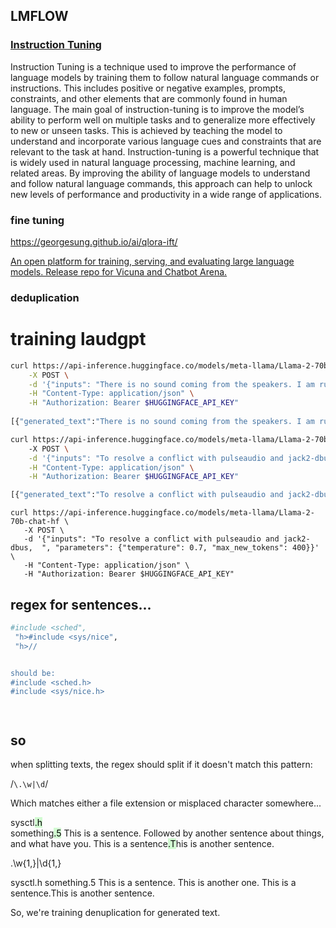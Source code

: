 ---
---





## LMFLOW

### [Instruction Tuning](https://optimalscale.github.io/LMFlow/#instruction-tuning "Permalink to this heading")




Instruction Tuning is a technique used to improve the performance of language models by training them to follow natural language commands or instructions. This includes positive or negative examples, prompts, constraints, and other elements that are commonly found in human language. The main goal of instruction-tuning is to improve the model’s ability to perform well on multiple tasks and to generalize more effectively to new or unseen tasks. This is achieved by teaching the model to understand and incorporate various language cues and constraints that are relevant to the task at hand. Instruction-tuning is a powerful technique that is widely used in natural language processing, machine learning, and related areas. By improving the ability of language models to understand and follow natural language commands, this approach can help to unlock new levels of performance and productivity in a wide range of applications.

### fine tuning

https://georgesung.github.io/ai/qlora-ift/



[An open platform for training, serving, and evaluating large language models. Release repo for Vicuna and Chatbot Arena.](https://github.com/lm-sys/FastChat/)


### deduplication


# training laudgpt



```bash
curl https://api-inference.huggingface.co/models/meta-llama/Llama-2-70b-chat-hf \
    -X POST \
    -d '{"inputs": "There is no sound coming from the speakers. I am running ubuntu with jack2-dbus,  ", "parameters": {"temperature": 0.7, "max_new_tokens": 400}}' \
    -H "Content-Type: application/json" \
    -H "Authorization: Bearer $HUGGINGFACE_API_KEY"
    
[{"generated_text":"There is no sound coming from the speakers. I am running ubuntu with jack2-dbus,  \n\nI have tried restarting the jack server, and I have also tried connecting a pair of headphones to the audio output and still no sound.\n\nHere is the output of the `jack_check` command:\n```\nJack server is running.\nJack server is ready.\nJack server is using the following audio device:\n  Device #0: hw:1,0: Audio device (hw:1,0)\nJack server is using the following MIDI device:\n  Device #0: hw:1,0: MIDI device (hw:1,0)\nNo MIDI devices are currently connected.\nNo audio devices are currently connected.\n```\nAnd here is the output of the `aplay -l` command:\n```\n**** List of PLAYBACK Hardware Devices ****\n\ncard 0: HDAudio [HDAudio], device 0: ALC892 Analog [ALC892 Analog]\n  Subdevices: 0/1\n  Subdevice #0: subdevice #0\ncard 0: HDAudio [HDAudio], device 1: ALC892 Digital [ALC892 Digital]\n  Subdevices: 1/1\n  Subdevice #0: subdevice #0\ncard 1: USB [USB], device 0: USB Audio [USB Audio]\n  Subdevices: 0/1\n  Subdevice #0: subdevice #0\n```\nI have also tried using aplay to play a file and it works fine.\n\nI have no idea what is going on, any help would be greatly appreciated.\n\nEdit:\nI have also tried using `jack_ Audio_Route_Add` to add a route for the system audio and it does not work."}]%  
```


```bash
curl https://api-inference.huggingface.co/models/meta-llama/Llama-2-70b-chat-hf \                          
    -X POST \
    -d '{"inputs": "To resolve a conflict with pulseaudio and jack2-dbus,  ", "parameters": {"temperature": 0.7, "max_new_tokens": 400}}' \
    -H "Content-Type: application/json" \
    -H "Authorization: Bearer $HUGGINGFACE_API_KEY"

[{"generated_text":"To resolve a conflict with pulseaudio and jack2-dbus,  \n\n1. Disable the jack2-dbus service:\n```sudo systemctl disable jack2-dbus.service```\n2. Disable pulseaudio's jack support:\n```sudo sed -i '/jack/ s/^/#/g' /etc/pulse/default.pa```\n3. Restart the pulseaudio service:\n```sudo systemctl restart pulseaudio.service```\n\nThis should prevent the conflict between pulseaudio and jack2-dbus."}]
```


```
curl https://api-inference.huggingface.co/models/meta-llama/Llama-2-70b-chat-hf \
   -X POST \
   -d '{"inputs": "To resolve a conflict with pulseaudio and jack2-dbus,  ", "parameters": {"temperature": 0.7, "max_new_tokens": 400}}' \
   -H "Content-Type: application/json" \
   -H "Authorization: Bearer $HUGGINGFACE_API_KEY"
```
## regex for sentences...


```bash
#include <sched",
 "h>#include <sys/nice",
 "h>//


should be:
#include <sched.h>
#include <sys/nice.h>




```

## so

when splitting texts, the regex should split if it doesn't match this pattern:

/`\.\w|\d`/


Which matches either a file extension or misplaced character somewhere...


sysctl<mark style="background: #BBFABBA6;">.h</mark>  
something<mark style="background: #BBFABBA6;">.5</mark>
This is a sentence. Followed by another sentence about things, and what have you.
This is a sentence<mark style="background: #BBFABBA6;">.T</mark>his is another sentence.

\.\w{1,}|\d{1,}




sysctl.h
something.5
This is a sentence. This is another one.
This is a sentence.This is another sentence.

So, we're training denuplication for generated text.

